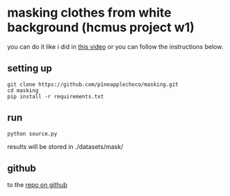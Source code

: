 # masking clothes from white background (hcmus project w1)

you can do it like i did in [this video](https://youtu.be/3ifr5WcE-v4) or you can follow the instructions below.

## setting up

```
git clone https://github.com/p1neapplechoco/masking.git
cd masking
pip install -r requirements.txt
```

## run

```
python source.py
```

results will be stored in ./datasets/mask/

## github
to the [repo on github](https://github.com/p1neapplechoco/masking)
